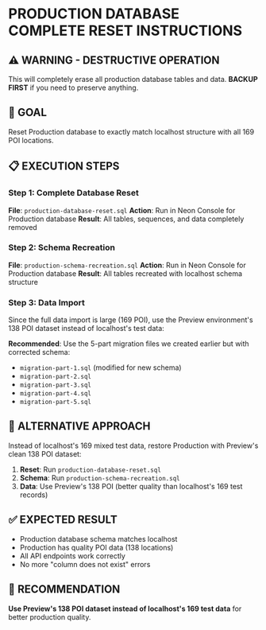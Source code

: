 # PRODUCTION DATABASE COMPLETE RESET INSTRUCTIONS

## ⚠️ WARNING - DESTRUCTIVE OPERATION
This will completely erase all production database tables and data. **BACKUP FIRST** if you need to preserve anything.

## 🎯 GOAL
Reset Production database to exactly match localhost structure with all 169 POI locations.

## 📋 EXECUTION STEPS

### Step 1: Complete Database Reset
**File**: `production-database-reset.sql`
**Action**: Run in Neon Console for Production database
**Result**: All tables, sequences, and data completely removed

### Step 2: Schema Recreation
**File**: `production-schema-recreation.sql`
**Action**: Run in Neon Console for Production database
**Result**: All tables recreated with localhost schema structure

### Step 3: Data Import
Since the full data import is large (169 POI), use the Preview environment's 138 POI dataset instead of localhost's test data:

**Recommended**: Use the 5-part migration files we created earlier but with corrected schema:
- `migration-part-1.sql` (modified for new schema)
- `migration-part-2.sql`
- `migration-part-3.sql`
- `migration-part-4.sql`
- `migration-part-5.sql`

## 🔧 ALTERNATIVE APPROACH

Instead of localhost's 169 mixed test data, restore Production with Preview's clean 138 POI dataset:

1. **Reset**: Run `production-database-reset.sql`
2. **Schema**: Run `production-schema-recreation.sql`
3. **Data**: Use Preview's 138 POI (better quality than localhost's 169 test records)

## ✅ EXPECTED RESULT

- Production database schema matches localhost
- Production has quality POI data (138 locations)
- All API endpoints work correctly
- No more "column does not exist" errors

## 🚀 RECOMMENDATION

**Use Preview's 138 POI dataset instead of localhost's 169 test data** for better production quality.

